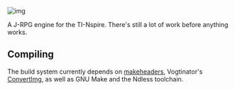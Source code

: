 ![img](http://a.pomf.se/jtafgz.png)

A J-RPG engine for the TI-Nspire. There's still a lot of work before anything works.

## Compiling

The build system currently depends on [makeheaders](http://www.hwaci.com/sw/mkhdr/),
Vogtinator's [ConvertImg](https://github.com/Vogtinator/ConvertImg), as well as
GNU Make and the Ndless toolchain.

